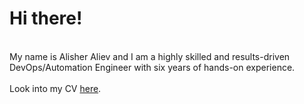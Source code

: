 
<h1>Hi there!</h1><br/>
<span>My name is <span class="highlight">Alisher Aliev</span> and <span class="highlight">I am a highly skilled and results-driven DevOps/Automation Engineer with six years of hands-on experience.</span>
</span></span><br/>

<br/>
<span>Look into my CV <a href="https://drive.google.com/open?id=1PQET0LP89oYiUK9_Yl6OfYpSWm6R7VzV"><span class="highlight-red">here</span></a>.</span>
